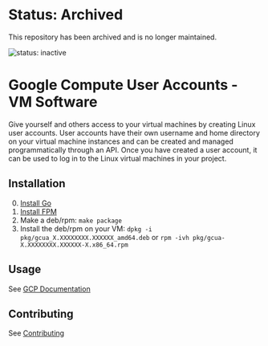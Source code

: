 # Status: Archived
This repository has been archived and is no longer maintained.

![status: inactive](https://img.shields.io/badge/status-inactive-red.svg)


Google Compute User Accounts - VM Software
===

Give yourself and others access to your virtual machines by creating Linux user
accounts. User accounts have their own username and home directory on your
virtual machine instances and can be created and managed programmatically
through an API. Once you have created a user account, it can be used to log in
to the Linux virtual machines in your project.

Installation
---

0. [Install Go](https://golang.org/doc/install)
0. [Install FPM](https://github.com/jordansissel/fpm#get-with-the-download)
0. Make a deb/rpm: `make package`
0. Install the deb/rpm on your VM: `dpkg -i pkg/gcua_X.XXXXXXXX.XXXXXX_amd64.deb` or `rpm -ivh pkg/gcua-X.XXXXXXXX.XXXXXX-X.x86_64.rpm`

Usage
---

See [GCP Documentation](https://cloud.google.com/compute/docs/access/user-accounts/)

Contributing
---

See [Contributing](CONTRIBUTING.md)
